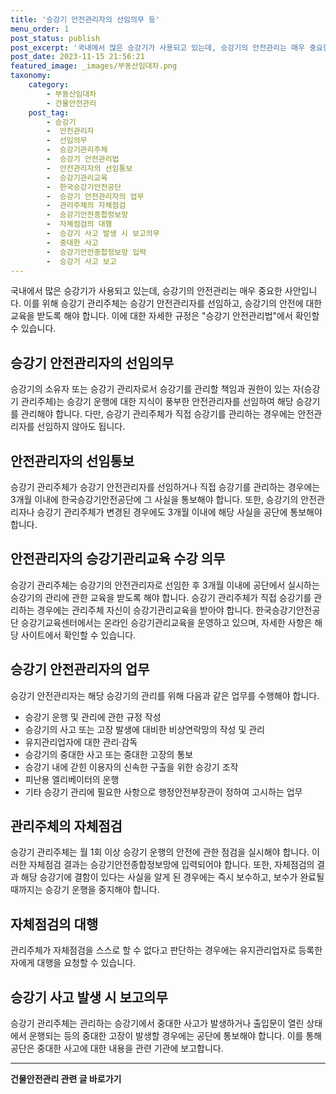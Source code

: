 ```yaml
---
title: '승강기 안전관리자의 선임의무 등'
menu_order: 1
post_status: publish
post_excerpt: '국내에서 많은 승강기가 사용되고 있는데, 승강기의 안전관리는 매우 중요한 사안입니다. 이를 위해 승강기 관리주체는 승강기 안전관리자를 선임하고, 승강기의 안전에 대한 교육을 받도록 해야 합니다. 이에 대한 자세한 규정은  승강기 안전관리법 에서 확인할 수 있습니다.'
post_date: 2023-11-15 21:56:21
featured_image: _images/부동산임대차.png
taxonomy:
    category:
        - 부동산임대차
        - 건물안전관리
    post_tag:
        - 승강기
        -  안전관리자
        -  선임의무
        -  승강기관리주체
        -  승강기 안전관리법
        -  안전관리자의 선임통보
        -  승강기관리교육
        -  한국승강기안전공단
        -  승강기 안전관리자의 업무
        -  관리주체의 자체점검
        -  승강기안전종합정보망
        -  자체점검의 대행
        -  승강기 사고 발생 시 보고의무
        -  중대한 사고
        -  승강기안전종합정보망 입력
        -  승강기 사고 보고
---
```



국내에서 많은 승강기가 사용되고 있는데, 승강기의 안전관리는 매우 중요한 사안입니다. 이를 위해 승강기 관리주체는 승강기 안전관리자를 선임하고, 승강기의 안전에 대한 교육을 받도록 해야 합니다. 이에 대한 자세한 규정은 "승강기 안전관리법"에서 확인할 수 있습니다.

## 승강기 안전관리자의 선임의무

승강기의 소유자 또는 승강기 관리자로서 승강기를 관리할 책임과 권한이 있는 자(승강기 관리주체)는 승강기 운행에 대한 지식이 풍부한 안전관리자를 선임하여 해당 승강기를 관리해야 합니다. 다만, 승강기 관리주체가 직접 승강기를 관리하는 경우에는 안전관리자를 선임하지 않아도 됩니다.

## 안전관리자의 선임통보

승강기 관리주체가 승강기 안전관리자를 선임하거나 직접 승강기를 관리하는 경우에는 3개월 이내에 한국승강기안전공단에 그 사실을 통보해야 합니다. 또한, 승강기의 안전관리자나 승강기 관리주체가 변경된 경우에도 3개월 이내에 해당 사실을 공단에 통보해야 합니다.

## 안전관리자의 승강기관리교육 수강 의무

승강기 관리주체는 승강기의 안전관리자로 선임한 후 3개월 이내에 공단에서 실시하는 승강기의 관리에 관한 교육을 받도록 해야 합니다. 승강기 관리주체가 직접 승강기를 관리하는 경우에는 관리주체 자신이 승강기관리교육을 받아야 합니다. 한국승강기안전공단 승강기교육센터에서는 온라인 승강기관리교육을 운영하고 있으며, 자세한 사항은 해당 사이트에서 확인할 수 있습니다.

## 승강기 안전관리자의 업무

승강기 안전관리자는 해당 승강기의 관리를 위해 다음과 같은 업무를 수행해야 합니다.
- 승강기 운행 및 관리에 관한 규정 작성
- 승강기의 사고 또는 고장 발생에 대비한 비상연락망의 작성 및 관리
- 유지관리업자에 대한 관리·감독
- 승강기의 중대한 사고 또는 중대한 고장의 통보
- 승강기 내에 갇힌 이용자의 신속한 구출을 위한 승강기 조작
- 피난용 엘리베이터의 운행
- 기타 승강기 관리에 필요한 사항으로 행정안전부장관이 정하여 고시하는 업무

## 관리주체의 자체점검

승강기 관리주체는 월 1회 이상 승강기 운행의 안전에 관한 점검을 실시해야 합니다. 이러한 자체점검 결과는 승강기안전종합정보망에 입력되어야 합니다. 또한, 자체점검의 결과 해당 승강기에 결함이 있다는 사실을 알게 된 경우에는 즉시 보수하고, 보수가 완료될 때까지는 승강기 운행을 중지해야 합니다.

## 자체점검의 대행

관리주체가 자체점검을 스스로 할 수 없다고 판단하는 경우에는 유지관리업자로 등록한 자에게 대행을 요청할 수 있습니다.

## 승강기 사고 발생 시 보고의무

승강기 관리주체는 관리하는 승강기에서 중대한 사고가 발생하거나 출입문이 열린 상태에서 운행되는 등의 중대한 고장이 발생할 경우에는 공단에 통보해야 합니다. 이를 통해 공단은 중대한 사고에 대한 내용을 관련 기관에 보고합니다.


<!-- wp:separator -->
<hr class="wp-block-separator has-alpha-channel-opacity"/>
<!-- /wp:separator -->

<!-- wp:group {"backgroundColor":"base","layout":{"type":"constrained"}} -->
<div class="wp-block-group has-base-background-color has-background"><!-- wp:paragraph {"align":"center","fontSize":"medium"} -->
<p class="has-text-align-center has-large-font-size"><strong>건물안전관리 관련 글 바로가기</strong></p>
<!-- /wp:paragraph -->


<!-- wp:latest-posts
{"categories":[{"id":22644,"count":19,"description":"","link":"https://uknowlaw.com/category/%ea%b1%b4%eb%ac%bc%ec%95%88%ec%a0%84%ea%b4%80%eb%a6%ac/","name":"건물안전관리","slug":"건물안전관리","taxonomy":"category","parent":0,"meta":[],"_links":{"self":[{"href":"https://uknowlaw.com/wp-json/wp/v2/categories/22644"}],"collection":[{"href":"https://uknowlaw.com/wp-json/wp/v2/categories"}],"about":[{"href":"https://uknowlaw.com/wp-json/wp/v2/taxonomies/category"}],"wp:post_type":[{"href":"https://uknowlaw.com/wp-json/wp/v2/posts?categories=22644"}],"curies":[{"name":"wp","href":"https://api.w.org/{rel}","templated":true}]}}],"postsToShow":100,"excerptLength":28,"postLayout":"grid","columns":2,"featuredImageAlign":"left","featuredImageSizeSlug":"large","fontSize":"small"} /--></div>
<!-- /wp:group -->